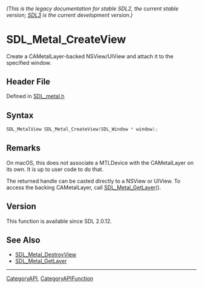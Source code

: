 ###### (This is the legacy documentation for stable SDL2, the current stable version; [SDL3](https://wiki.libsdl.org/SDL3/) is the current development version.)
# SDL_Metal_CreateView

Create a CAMetalLayer-backed NSView/UIView and attach it to the specified window.

## Header File

Defined in [SDL_metal.h](https://github.com/libsdl-org/SDL/blob/SDL2/include/SDL_metal.h)

## Syntax

```c
SDL_MetalView SDL_Metal_CreateView(SDL_Window * window);

```

## Remarks

On macOS, this does *not* associate a MTLDevice with the CAMetalLayer on
its own. It is up to user code to do that.

The returned handle can be casted directly to a NSView or UIView. To access
the backing CAMetalLayer, call [SDL_Metal_GetLayer](SDL_Metal_GetLayer)().

## Version

This function is available since SDL 2.0.12.

## See Also

* [SDL_Metal_DestroyView](SDL_Metal_DestroyView)
* [SDL_Metal_GetLayer](SDL_Metal_GetLayer)

----
[CategoryAPI](CategoryAPI), [CategoryAPIFunction](CategoryAPIFunction)

